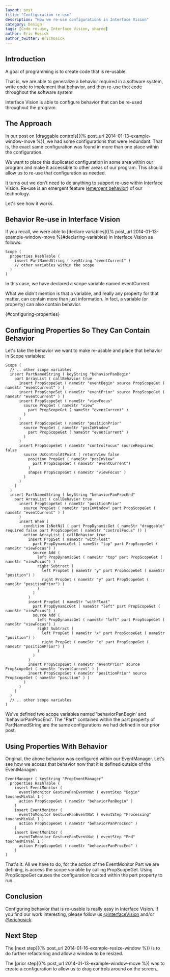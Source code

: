 ```yaml
---
layout: post
title: "Configuration re-use"
description: "How we re-use configurations in Interface Vision"
category: Design
tags: [Code re-use, Interface Vision, shared]
author: Eric Hosick
author_twitter: erichosick
---
```


## Introduction

A goal of programming is to create code that is re-usable.

That is, we are able to generalize a behavior required in a software system, write code to implement that behavior, and then re-use that code throughout the software system.

Interface Vision is able to configure behavior that can be re-used throughout the program.

## The Approach

In our post on [draggable controls]({% post_url 2014-01-13-example-window-move %}), we had some configurations that were redundant. That is, the exact same configuration was found in more than one place within the configuration.

We want to place this duplicated configuration in some area within our program and make it accessible to other areas of our program. This should allow us to re-use that configuration as needed.

It turns out we don't need to do anything to support re-use within Interface Vision. Re-use is an emergent feature ([emergent behavior](http://en.wikipedia.org/wiki/Emergent_behavior)) of our technology.

Let's see how it works.

## Behavior Re-use in Interface Vision

If you recall, we were able to [declare variables]({% post_url 2014-01-13-example-window-move %}#declaring-variables) in Interface Vision as follows:

    Scope (
      properties HashTable (
        insert PartNamedString ( keyString "eventCurrent" )
        // other variables within the scope
      )
    )

In this case, we have declared a scope variable named eventCurrent.

What we didn't mention is that a variable, and really any property for that matter, can contain more than just information. In fact, a variable (or property) can also contain behavior.

{#configuring-properties}
## Configuring Properties So They Can Contain Behavior

Let's take the behavior we want to make re-usable and place that behavior in Scope variables:

    Scope (
      // .. other scope variables 
      insert PartNamedString ( keyString "behaviorPanBegin"
        part ArrayList ( callBehavior true
          insert PropScopeSet ( nameStr "eventBegin" source PropScopeGet ( nameStr "eventCurrent" ) )
          insert PropScopeSet ( nameStr "eventPrior" source PropScopeGet ( nameStr "eventCurrent" ) )
          insert PropScopeSet ( nameStr "viewFocus"
            source PropGet ( nameStr "view"
              part PropScopeGet ( nameStr "eventCurrent" )
            )
          )
          insert PropScopeSet ( nameStr "positionPrior"
            source PropGet ( nameStr "posInWindow"
              part PropScopeGet ( nameStr "eventCurrent" )
            )
          )
          insert PropScopeSet ( nameStr "controlFocus" sourceRequired false
            source UxControlAtPoint ( returnView false
              position PropGet ( nameStr "posInView"
                part PropScopeGet ( nameStr "eventCurrent")
              )
              shapes PropScopeGet ( nameStr "viewFocus" )
            )
          )
        )
      )
      insert PartNamedString ( keyString "behaviorPanProcEnd"
        part ArrayList ( callBehavior true
          insert PropScopeSet ( nameStr "positionPrior"
            source PropGet ( nameStr "posInWindow" part PropScopeGet ( nameStr "eventCurrent" ) )
          )
          insert When (
            condition IsNotNil ( part PropDynamicGet ( nameStr "draggable" required false part PropScopeGet ( nameStr "controlFocus" )) )
            action ArrayList ( callBehavior true
              insert PropSet ( nameStr "withFloat"
                part PropDynamicGet ( nameStr "top" part PropScopeGet ( nameStr "viewFocus") )
                source Add (
                  left PropDynamicGet ( nameStr "top" part PropScopeGet ( nameStr "viewFocus") )
                  right Subtract (
                    left PropGet ( nameStr "y" part PropScopeGet ( nameStr "position") )
                    right PropGet ( nameStr "y" part PropScopeGet ( nameStr "positionPrior") )
                  )
                )
              )
              insert PropSet ( nameStr "withFloat"
                part PropDynamicGet ( nameStr "left" part PropScopeGet ( nameStr "viewFocus") )
                source Add (
                  left PropDynamicGet ( nameStr "left" part PropScopeGet ( nameStr "viewFocus") )
                  right Subtract (
                    left PropGet ( nameStr "x" part PropScopeGet ( nameStr "position") )
                    right PropGet ( nameStr "x" part PropScopeGet ( nameStr "positionPrior") )
                  )
                )
              )
              insert PropScopeSet ( nameStr "eventPrior" source PropScopeGet ( nameStr "eventCurrent" ) ) 
              insert PropScopeSet ( nameStr "positionPrior" source PropScopeGet ( nameStr "position" ) ) 
            )
          )
        )
      )
      // .. other scope variables       
    )

We've defined two scope variables named 'behaviorPanBegin' and 'behaviorPanProcEnd'. The "Part" contained within the part property of PartNamedString are the same configurations we had defined in our prior post.

## Using Properties With Behavior

Original, the above behavior was configured within our EventManager. Let's see how we access that behavior now that it is defined outside of the EventManager:

    EventManager ( keyString "PropEventManager"
      properties HashTable {
        insert EventMonitor (
          eventToMonitor GesturePanEventNat ( eventStep "Begin" touchesMinVal 1 )
          action PropScopeGet ( nameStr "behaviorPanBegin" )
        )
        insert EventMonitor (
          eventToMonitor GesturePanEventNat ( eventStep "Processing" touchesMinVal 1 )
          action PropScopeGet ( nameStr "behaviorPanProcEnd" )
        )
        insert EventMonitor (
          eventToMonitor GesturePanEventNat ( eventStep "End" touchesMinVal 1 )
          action PropScopeGet ( nameStr "behaviorPanProcEnd" )
        )
    )

That's it. All we have to do, for the action of the EventMonitor Part we are defining, is access the scope variable by calling PropScopeGet. Using PropScopeGet causes the configuration located within the part property to run.

## Conclusion

Configuring behavior that is re-usable is really easy in Interface Vision. 
If you find our work interesting, please follow us [@interfaceVision](http://www.twitter.com/interfaceVision) and/or [@erichosick](http://www.twitter.com/erichosick).

## Next Step

The [next step]({% post_url 2014-01-16-example-resize-window %}) is to do further refactoring and allow a window to be resized.

The [prior step]({% post_url 2014-01-13-example-window-move %}) was to create a configuration to allow us to drag controls around on the screen..

